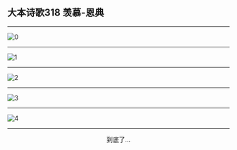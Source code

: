 
## 大本诗歌318 羡慕-恩典
        
<div id="aplayer0"></div>

---

<img alt="0" data-original="/data/d0318/0.png">

---

<img alt="1" data-original="/data/d0318/1.png">

---

<img alt="2" data-original="/data/d0318/2.png">

---

<img alt="3" data-original="/data/d0318/3.png">

---

<img alt="4" data-original="/data/d0318/4.png">

---

<p style="text-align: center">到底了...</p>

<script src="/js/dist-view.js"></script>

<script>
MAIN.id = 'd0318';
        
const ap0 = new APlayer({
    container: document.getElementById('aplayer0'),
    volume: 1,
    loop: 'none',
    preload: 'none',
    audio: [{
        name: '大本诗歌318.mp3',
        artist: '大本诗歌',
        url: 'https://res.wx.qq.com/voice/getvoice?mediaid=MzI0NTk3MDM5M18yMjQ3NDkxNDI1',
        cover: '/favicon'
    }]
});
</script>
